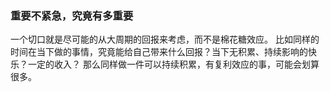 ### 重要不紧急，究竟有多重要
一个切口就是尽可能的从大周期的回报来考虑，而不是棉花糖效应。
比如同样的时间在当下做的事情，究竟能给自己带来什么回报？当下无积累、持续影响的快乐？一定的收入？
那么同样做一件可以持续积累，有复利效应的事，可能会划算很多。



